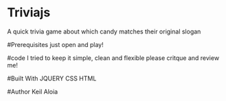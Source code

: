 # Triviajs
A quick trivia game about which candy matches their original slogan

#Prerequisites
just open and play!

#code
I tried to keep it simple, clean and flexible please critque and review me!

#Built With 
JQUERY
CSS
HTML

#Author
Keil Aloia